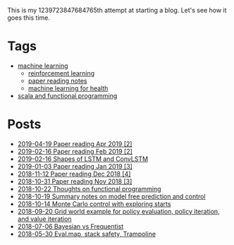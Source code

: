 This is my 1239723847684765th attempt at starting a blog. Let's see how it goes this time. 

# Tags

- [machine learning](https://github.com/xysun/blog/labels/machine%20learning)
  - [reinforcement learning](https://github.com/xysun/blog/labels/reinforcement%20learning)
  - [paper reading notes](https://github.com/xysun/blog/issues?q=is%3Aopen+is%3Aissue+label%3ARTFP)
  - [machine learning for health](https://github.com/xysun/blog/labels/machine%20learning%20for%20health)
- [scala and functional programming](https://github.com/xysun/blog/labels/scala)

# Posts

- [2019-04-19 Paper reading Apr 2019 [2]](https://github.com/xysun/blog/issues/12)
- [2019-02-16 Paper reading Feb 2019 [2]](https://github.com/xysun/blog/issues/11)
- [2019-02-16 Shapes of LSTM and ConvLSTM](https://github.com/xysun/blog/issues/10)
- [2019-01-03 Paper reading Jan 2019 [3]](https://github.com/xysun/blog/issues/9)
- [2018-11-12 Paper reading Dec 2018 [4]](https://github.com/xysun/blog/issues/8)
- [2018-10-31 Paper reading Nov 2018 [3]](https://github.com/xysun/blog/issues/7)
- [2018-10-22 Thoughts on functional programming](https://github.com/xysun/blog/issues/6)
- [2018-10-19 Summary notes on model free prediction and control](https://github.com/xysun/blog/issues/5)
- [2018-10-14 Monte Carlo control with exploring starts](https://github.com/xysun/blog/issues/4)
- [2018-09-20 Grid world example for policy evaluation, policy iteration, and value iteration](https://github.com/xysun/blog/issues/3)
- [2018-07-06 Bayesian vs Frequentist](https://github.com/xysun/blog/issues/2)
- [2018-05-30 Eval.map, stack safety, Trampoline](https://github.com/xysun/blog/issues/1)
